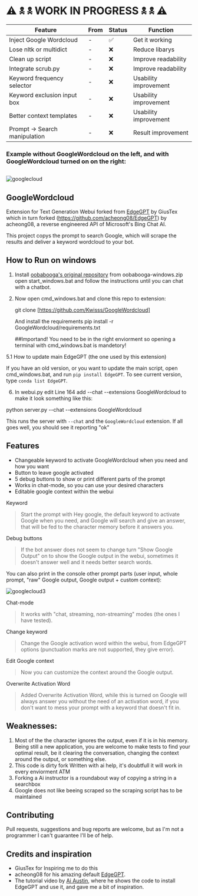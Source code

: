 # ⚠ 🕱 🕱 WORK IN PROGRESS 🕱 🕱 ⚠

| Feature | From | Status | Function |
| --- | --- | --- | --- |
| Inject Google Wordcloud | - | ✅ | Get it working |
| Lose nltk or multidict | - | ❌ | Reduce libarys |
| Clean up script| - | ❌ | Improve readability |
| Integrate scrub.py | - | ❌ | Improve readability |
| Keyword frequency selector | - | ❌ | Usability improvement |
| Keyword exclusion input box | - | ❌ | Usability improvement |
| Better context templates  | - | ❌ | Usability improvement |
| Prompt -> Search manipulation | - | ❌ | Result improvement |

### Example without GoogleWordcloud on the left, and with GoogleWordcloud turned on on the right:
##
![googlecloud](https://github.com/Kwisss/GoogleWordcloud/assets/68794249/1adbc11e-00cf-42c1-8f88-8c712dca38b4)



## GoogleWordcloud
Extension for Text Generation Webui forked from [EdgeGPT](https://github.com/GiusTex/EdgeGPT) by GiusTex which in turn forked (https://github.com/acheong08/EdgeGPT) by acheong08, a reverse engineered API of Microsoft's Bing Chat AI.

This project copys the prompt to search Google, which will scrape the results and deliver a keyword wordcloud to your bot.

## How to Run on windows
1. Install [oobabooga's  original repository](https://github.com/oobabooga/text-generation-webui) from oobabooga-windows.zip open start_windows.bat and follow the instructions until you can chat with a chatbot.

2. Now open cmd_windows.bat and clone this repo to extension:

   git clone [https://github.com/Kwisss/GoogleWordcloud]

   And install the requirements
   pip install -r GoogleWordcloud/requirements.txt
   
   ##Importand! You need to be in the right enviorment so opening a terminal with cmd_windows.bat is mandetory!


5.1 How to update main EdgeGPT (the one used by this extension)
   
If you have an old version, or you want to update the main script, open cmd_windows.bat, and run `pip install EdgeGPT`. To see current version, type `conda list EdgeGPT`.
   
6. In webui.py edit Line 164 add --chat --extensions GoogleWordcloud to make it look something like this:

python server.py --chat --extensions GoogleWordcloud

This runs the server with `--chat` and the `GoogleWordcloud` extension. If all goes well, you should see it reporting "ok"



## Features
- Changeable keyword to activate GoogleWordcloud when you need and how you want
- Button to leave google activated
- 5 debug buttons to show or print different parts of the prompt
- Works in chat-mode, so you can use your desired characters
- Editable google context within the webui

Keyword
> Start the prompt with Hey google, the default keyword to activate Google when you need, and Google will search and give an answer, that will be fed to the 
  character memory before it answers you.


Debug buttons
 > If the bot answer does not seem to change turn "Show Google Output" on to show the Google output in the webui, sometimes it doesn't answer well and it needs better search words.
  
  You can also print in the console other prompt parts (user input, whole prompt, "raw" Google output, Google output + custom context):
  
![googlecloud3](https://github.com/Kwisss/GoogleWordcloud/assets/68794249/7079eaf9-fc0d-46e7-812a-487c758cdcae)

Chat-mode
> It works with "chat, streaming, non-streaming" modes (the ones I have tested).

Change keyword
> Change the Google activation word within the webui, from EdgeGPT options (punctuation marks are not supported, they give error).

Edit Google context
> Now you can customize the context around the Google output.

Overwrite Activation Word
> Added Overwrite Activation Word, while this is turned on Google will always answer you without the need of an activation word, if you don't want to mess your prompt 
  with a keyword that doesn't fit in.


## Weaknesses:
1. Most of the the character ignores the output, even if it is in his memory. Being still a new application, you are welcome to make tests to find your optimal result, be it clearing the conversation, changing the context around the output, or something else.
2. This code is dirty fork Written with ai help, it's doubtfull it will work in every enviorment ATM
3. Forking a Ai instructor is a roundabout way of copying a string in a searchbox
4. Google does not like beeing scraped so the scraping script has to be maintained

## Contributing
Pull requests, suggestions and bug reports are welcome, but as I'm not a programmer I can't guarantee I'll be of help.

## Credits and inspiration
 - GiusTex for Inspiring me to do this
 - acheong08 for his amazing default [EdgeGPT](https://github.com/acheong08/EdgeGPT).
 - The tutorial video by [Ai Austin](https://youtu.be/aokn48vB0kc), where he shows the code to install EdgeGPT and use it, and gave me a bit of inspiration.
